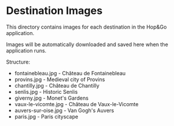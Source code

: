 # Destination Images

This directory contains images for each destination in the Hop&Go application.

Images will be automatically downloaded and saved here when the application runs.

Structure:
- fontainebleau.jpg - Château de Fontainebleau
- provins.jpg - Medieval city of Provins
- chantilly.jpg - Château de Chantilly
- senlis.jpg - Historic Senlis
- giverny.jpg - Monet's Gardens
- vaux-le-vicomte.jpg - Château de Vaux-le-Vicomte
- auvers-sur-oise.jpg - Van Gogh's Auvers
- paris.jpg - Paris cityscape
